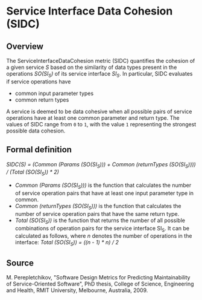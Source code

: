 # Service Interface Data Cohesion (SIDC)

## Overview

The ServiceInterfaceDataCohesion metric (SIDC) quantifies the cohesion of a given service _S_ based on the similarity of data types present in the operations _SO(SI<sub>S</sub>)_ of its service interface _SI<sub>S</sub>_. In particular, SIDC evaluates if service operations have

- common input parameter types
- common return types

A service is deemed to be data cohesive when all possible pairs of service operations have at least one common parameter and return type. The values of SIDC range from `0` to `1`, with the value `1` representing the strongest possible data cohesion.

## Formal definition

_SIDC(S) = (Common (Params (SO(SI<sub>S</sub>))) + Common (returnTypes (SO(SI<sub>S</sub>)))) / (Total (SO(SI<sub>S</sub>)) \* 2)_

- _Common (Params (SO(SI<sub>S</sub>)))_ is the function that calculates the number of service operation pairs that have at least one input parameter type in common.
- _Common (returnTypes (SO(SI<sub>S</sub>)))_ is the function that calculates the number of service operation pairs that have the same return type.
- _Total (SO(SI<sub>S</sub>))_ is the function that returns the number of all possible combinations of operation pairs for the service interface SI<sub>S</sub>. It can be calculated as follows, where _n_ denotes the number of operations in the interface: _Total (SO(SI<sub>S</sub>)) = ((n - 1) \* n) / 2_

## Source

M. Perepletchikov, "Software Design Metrics for Predicting Maintainability of Service-Oriented Software", PhD thesis, College of Science, Engineering and Health, RMIT University, Melbourne, Australia, 2009.
